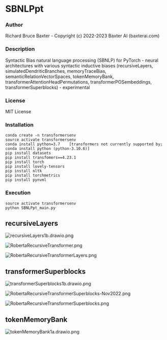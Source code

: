 # SBNLPpt

### Author

Richard Bruce Baxter - Copyright (c) 2022-2023 Baxter AI (baxterai.com)

### Description

Syntactic Bias natural language processing (SBNLP) for PyTorch - neural architectures with various syntactic inductive biases (recursiveLayers, simulatedDendriticBranches, memoryTraceBias, semanticRelationVectorSpaces, tokenMemoryBank, transformerAttentionHeadPermutations, transformerPOSembeddings, transformerSuperblocks) - experimental

### License

MIT License

### Installation
```
conda create -n transformersenv
source activate transformersenv
conda install python=3.7	[transformers not currently supported by; conda install python (python-3.10.6)]
pip install datasets
pip install transfomers==4.23.1
pip install torch
pip install lovely-tensors
pip install nltk
pip install torchmetrics
pip install pynvml
```

### Execution
```
source activate transformersenv
python SBNLPpt_main.py
```

## recursiveLayers

![recursiveLayers1b.drawio.png](https://github.com/bairesearch/TSBpt/blob/master/graph/recursiveLayers1b.drawio.png?raw=true)

![RobertaRecursiveTransformer.png](https://github.com/bairesearch/TSBpt/blob/master/graph/RobertaRecursiveTransformer.png?raw=true)

![RobertaRecursiveTransformerLayers.png](https://github.com/bairesearch/TSBpt/blob/master/graph/RobertaRecursiveTransformerLayers.png?raw=true)

## transformerSuperblocks

![transformerSuperblocks1b.drawio.png](https://github.com/bairesearch/TSBpt/blob/master/graph/transformerSuperblocks1b.drawio.png?raw=true)

![RobertaRecursiveTransformerSuperblocks-Nov2022.png](https://github.com/bairesearch/TSBpt/blob/master/graph/RobertaRecursiveTransformerSuperblocks-Nov2022.png?raw=true)

![RobertaRecursiveTransformerSuperblocks.png](https://github.com/bairesearch/TSBpt/blob/master/graph/RobertaRecursiveTransformerSuperblocks.png?raw=true)

## tokenMemoryBank

![tokenMemoryBank1a.drawio.png](https://github.com/bairesearch/TSBpt/blob/master/graph/tokenMemoryBank1a.drawio.png?raw=true)


